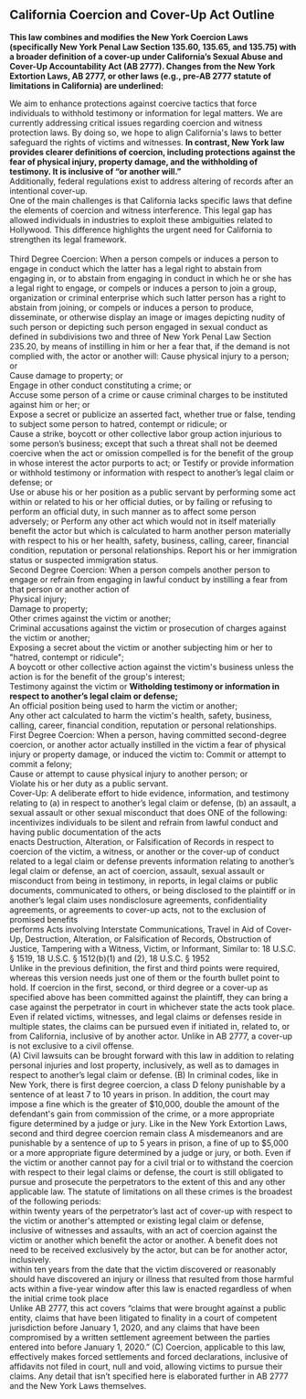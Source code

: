 ## California Coercion and Cover-Up Act Outline

<b>This law combines and modifies the New York Coercion Laws (specifically New York Penal Law Section 135.60, 135.65, and 135.75) with a broader definition of a cover-up under California’s Sexual Abuse and Cover-Up Accountability Act (AB 2777). Changes from the New York Extortion Laws, AB 2777, or other laws (e.g., pre-AB 2777 statute of limitations in California) are underlined:</b><br>

We aim to enhance protections against coercive tactics that force individuals to withhold testimony or information for legal matters. We are currently addressing critical issues regarding coercion and witness protection laws. By doing so, we hope to align California's laws to better safeguard the rights of victims and witnesses. <b>In contrast, New York law provides clearer definitions of coercion, including protections against the fear of physical injury, property damage, and the withholding of testimony. It is inclusive of “or another will.”</b><br>
Additionally, federal regulations exist to address altering of records after an intentional cover-up.<br>
One of the main challenges is that California lacks specific laws that define the elements of coercion and witness interference. This legal gap has allowed individuals in industries to exploit these ambiguities related to Hollywood. 
This difference highlights the urgent need for California to strengthen its legal framework.<br>
<br>
Third Degree Coercion: When a person compels or induces a person to engage in conduct which the latter has a legal right to abstain from engaging in, or to abstain from engaging in conduct in which he or she has a legal right to engage, or compels or induces a person to join a group, organization or criminal enterprise which such latter person has a right to abstain from joining, or compels or induces a person to produce, disseminate, or otherwise display an image or images depicting nudity of such person or depicting such person engaged in sexual conduct as defined in subdivisions two and three of New York Penal Law Section 235.20, by means of instilling in him or her a fear that, if the demand is not complied with, the actor or another will:
Cause physical injury to a person; or<br>
Cause damage to property; or<br>
Engage in other conduct constituting a crime; or<br>
Accuse some person of a crime or cause criminal charges to be instituted against him or her; or<br>
Expose a secret or publicize an asserted fact, whether true or false, tending to subject some person to hatred, contempt or ridicule; or<br>
Cause a strike, boycott or other collective labor group action injurious to some person’s business; except that such a threat shall not be deemed coercive when the act or omission compelled is for the benefit of the group in whose interest the actor purports to act; or
Testify or provide information or withhold testimony or information with respect to another’s legal claim or defense; or<br>
Use or abuse his or her position as a public servant by performing some act within or related to his or her official duties, or by failing or refusing to perform an official duty, in such manner as to affect some person adversely; or
Perform any other act which would not in itself materially benefit the actor but which is calculated to harm another person materially with respect to his or her health, safety, business, calling, career, financial condition, reputation or personal relationships.
Report his or her immigration status or suspected immigration status.<br>
Second Degree Coercion: When a person compels another person to engage or refrain from engaging in lawful conduct by instilling a fear from that person or another action of
<br>Physical injury;<br>
Damage to property;<br>
Other crimes against the victim or another;<br>
Criminal accusations against the victim or prosecution of charges against the victim or another;<br>
Exposing a secret about the victim or another subjecting him or her to "hatred, contempt or ridicule";<br>
A boycott or other collective action against the victim's business unless the action is for the benefit of the group's interest;<br>
Testimony against the victim or <b>Witholding testimony or information in respect to another’s legal claim or defense;</b><br>
An official position being used to harm the victim or another;<br>
Any other act calculated to harm the victim's health, safety, business, calling, career, financial condition, reputation or personal relationships.<br>
First Degree Coercion: When a person, having committed second-degree coercion, or another actor actually instilled in the victim a fear of physical injury or property damage, or induced the victim to:
Commit or attempt to commit a felony;<br>
Cause or attempt to cause physical injury to another person; or<br>
Violate his or her duty as a public servant.<br>
Cover-Up: A deliberate effort to hide evidence, information, and testimony relating to (a) in respect to another’s legal claim or defense, (b) an assault, a sexual assault or other sexual misconduct that does ONE of the following:
incentivizes individuals to be silent and refrain from lawful conduct and having public documentation of the acts<br>
enacts Destruction, Alteration, or Falsification of Records in respect to coercion of the victim, a witness, or another or the cover-up of conduct related to a legal claim or defense
prevents information relating to another’s legal claim or defense, an act of coercion, assault, sexual assault or misconduct from being in testimony, in reports, in legal claims or public documents, communicated to others, or being disclosed to the plaintiff or in another’s legal claim
uses nondisclosure agreements, confidentiality agreements, or agreements to cover-up acts, not to the exclusion of promised benefits<br>
performs Acts involving Interstate Communications, Travel in Aid of Cover-Up, Destruction, Alteration, or Falsification of Records, Obstruction of Justice, Tampering with a Witness, Victim, or Informant,
Similar to: 18 U.S.C. § 1519, 18 U.S.C. § 1512(b)(1) and (2), 18 U.S.C. § 1952<br>
Unlike in the previous definition, the first and third points were required, whereas this version needs just one of them or the fourth bullet point to hold.
If coercion in the first, second, or third degree or a cover-up as specified above has been committed against the plaintiff, they can bring a case against the perpetrator in court in whichever state the acts took place.
Even if related victims, witnesses, and legal claims or defenses reside in multiple states, the claims can be pursued even if initiated in, related to, or from California, inclusive of by another actor.
Unlike in AB 2777, a cover-up is not exclusive to a civil offense.<br>
(A) Civil lawsuits can be brought forward with this law in addition to relating personal injuries and lost property, inclusively, as well as to damages in respect to another’s legal claim or defense.
(B) In criminal codes, like in New York, there is first degree coercion, a class D felony punishable by a sentence of at least 7 to 10 years in prison. In addition, the court may impose a fine which is the greater of $10,000, double the amount of the defendant's gain from commission of the crime, or a more appropriate figure determined by a judge or jury.
Like in the New York Extortion Laws, second and third degree coercion remain class A misdemeanors and are punishable by a sentence of up to 5 years in prison, a fine of up to $5,000 or a more appropriate figure determined by a judge or jury, or both.
Even if the victim or another cannot pay for a civil trial or to withstand the coercion with respect to their legal claims or defense, the court is still obligated to pursue and prosecute the perpetrators to the extent of this and any other applicable law.
The statute of limitations on all these crimes is the broadest of the following periods:<br>
within twenty years of the perpetrator’s last act of cover-up with respect to the victim or another's attempted or existing legal claim or defense, inclusive of witnesses and assaults, with an act of coercion against the victim or another which benefit the actor or another.
A benefit does not need to be received exclusively by the actor, but can be for another actor, inclusively.<br>
within ten years from the date that the victim discovered or reasonably should have discovered an injury or illness that resulted from those harmful acts
within a five-year window after this law is enacted regardless of when the initial crime took place<br>
Unlike AB 2777, this act covers “claims that were brought against a public entity, claims that have been litigated to finality in a court of competent jurisdiction before January 1, 2020, and any claims that have been compromised by a written settlement agreement between the parties entered into before January 1, 2020.”
(C) Coercion, applicable to this law, effectively makes forced settlements and forced declarations, inclusive of affidavits not filed in court, null and void, allowing victims to pursue their claims.
Any detail that isn’t specified here is elaborated further in AB 2777 and the New York Laws themselves.

